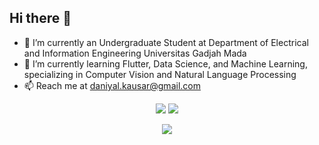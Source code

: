 ## Hi there 👋



- 🔭 I’m currently an Undergraduate Student at Department of Electrical and Information Engineering Universitas Gadjah Mada
- 🌱 I’m currently learning Flutter, Data Science, and Machine Learning, specializing in Computer Vision and Natural Language Processing
- 📫 Reach me at daniyal.kausar@gmail.com


<p align='center'> 
  <a href="https://github.com/mdaniyalk"><img src="https://github-readme-stats.vercel.app/api?username=mdaniyalk&show_icons=true&layout=compact&count_private=true&theme=algolia"/></a>
  <a href="https://github.com/mdaniyalk"><img src="https://github-readme-streak-stats.herokuapp.com?user=mdaniyalk&theme=algolia"/></a>
</p>

<p align='center'> 
  <a href="https://github.com/mdaniyalk"><img src="https://github-readme-stats.vercel.app/api/top-langs/?username=mdaniyalk&layout=compact&theme=algolia&count_private=true"/></a>
</p>
